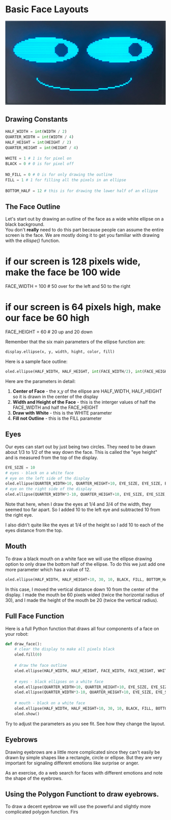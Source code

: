 # Basic Face Layouts

![](../img/robot-face-01.jpg)

## Drawing Constants

```py
HALF_WIDTH = int(WIDTH / 2)
QUARTER_WIDTH = int(WIDTH / 4)
HALF_HEIGHT = int(HEIGHT / 2)
QUARTER_HEIGHT = int(HEIGHT / 4)

WHITE = 1 # 1 is for pixel on
BLACK = 0 # 0 is for pixel off

NO_FILL = 0 # 0 is for only drawing the outline
FILL = 1 # 1 for filling all the pixels in an ellipse

BOTTOM_HALF = 12 # this is for drawing the lower half of an ellipse
```

## The Face Outline

Let's start out by drawing an outline of the face as a wide white ellipse on a black background.  
You don't **really** need to do this part because people can assume the entire screen is the face.
We are mostly doing it to get you familiar with drawing with the *ellispe()* function.

# if our screen is 128 pixels wide, make the face be 100 wide
FACE_WIDTH = 100 # 50 over for the left and 50 to the right
# if our screen is 64 pixels high, make our face be 60 high 
FACE_HEIGHT = 60 # 20 up and 20 down

Remember that the six main parameters of the ellipse function are:

```py
display.ellipse(x, y, width, hight, color, fill)
```

Here is a sample face outline:

```py
oled.ellipse(HALF_WIDTH, HALF_HEIGHT, int(FACE_WIDTH/2), int(FACE_HEIGHT/2), WHITE, FILL)
```

Here are the parameters in detail:

1. **Center of Face** - the x,y of the ellipse are HALF_WIDTH, HALF_HEIGHT so it is drawn in the center of the display
2. **Width and Height of the Face** - this is the interger values of half the FACE_WIDTH and half the FACE_HEIGHT
3. **Draw with White** - this is the WHITE parameter
4. **Fill not Outline** - this is the FILL parameter

## Eyes

Our eyes can start out by just being two circles.  They need to be drawn about 1/3 to 1/2 of the way down the face.  This is called the "eye height" and is measured from the top of the display.

```py
EYE_SIZE = 10
# eyes - black on a white face
# eye on the left side of the display
oled.ellipse(QUARTER_WIDTH+10, QUARTER_HEIGHT+10, EYE_SIZE, EYE_SIZE, BLACK, FILL)
# eye on the right side of the display
oled.ellipse(QUARTER_WIDTH*3-10, QUARTER_HEIGHT+10, EYE_SIZE, EYE_SIZE, BLACK, FILL)
```

Note that here, when I draw the eyes at 1/4 and 3/4 of the width, they seemed too far apart.  So I
added 10 to the left eye and subtracted 10 from the right eye.

I also didn't quite like the eyes at 1/4 of the height so I add 10 to each of the eyes distance from the top.

## Mouth

To draw a black mouth on a white face we will use the ellipse drawing option to only draw the bottom half of the ellipse.  To
do this we just add one more parameter which has a value of 12.

```py
oled.ellipse(HALF_WIDTH, HALF_HEIGHT+10, 30, 10, BLACK, FILL, BOTTOM_HALF)
```

In this case, I moved the vertical distance down 10 from the center of the display. I made the mouth be 60 pixels wided (twice the horizontal radius of 30), and I made the height of the mouth be 20 (twice the vertical radius).

## Full Face Function

Here is a full Python function that draws all four components of a face on your robot:

```py
def draw_face():
    # clear the display to make all pixels black
    oled.fill(0)

    # draw the face outline
    oled.ellipse(HALF_WIDTH, HALF_HEIGHT, FACE_WIDTH, FACE_HEIGHT, WHITE, FILL)
    
    # eyes - black ellipses on a white face
    oled.ellipse(QUARTER_WIDTH+10, QUARTER_HEIGHT+10, EYE_SIZE, EYE_SIZE, BLACK, FILL)
    oled.ellipse(QUARTER_WIDTH*3-10, QUARTER_HEIGHT+10, EYE_SIZE, EYE_SIZE, BLACK, FILL)
    
    # mouth - black on a white face
    oled.ellipse(HALF_WIDTH, HALF_HEIGHT+10, 30, 10, BLACK, FILL, BOTTOM_HALF)
    oled.show()
```

Try to adjust the parameters as you see fit.  See how they change the layout.

## Eyebrows

Drawing eyebrows are a little more complicated since they can't easily be drawn by simple shapes like
a rectangle, circle or ellipse.  But they are very important for signaling different emotions like surprise
or anger.

As an exercise, do a web search for faces with different emotions and note the shape of the eyebrows.

## Using the Polygon Functiont to draw eyebrows.

To draw a decent eyebrow we will use the powerful and slightly more complicated polygon function.  Firs

